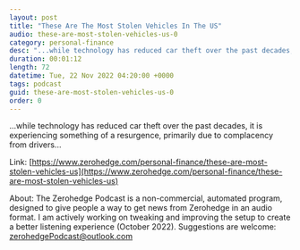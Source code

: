 ```yaml
---
layout: post
title: "These Are The Most Stolen Vehicles In The US"
audio: these-are-most-stolen-vehicles-us-0
category: personal-finance
desc: "...while technology has reduced car theft over the past decades, it is experiencing something of a resurgence, primarily due to complacency from drivers..."
duration: 00:01:12
length: 72
datetime: Tue, 22 Nov 2022 04:20:00 +0000
tags: podcast
guid: these-are-most-stolen-vehicles-us-0
order: 0
---
```

...while technology has reduced car theft over the past decades, it is experiencing something of a resurgence, primarily due to complacency from drivers...

Link: [https://www.zerohedge.com/personal-finance/these-are-most-stolen-vehicles-us](https://www.zerohedge.com/personal-finance/these-are-most-stolen-vehicles-us)

About: The Zerohedge Podcast is a non-commercial, automated program, designed to give people a way to get news from Zerohedge in an audio format.  I am actively working on tweaking and improving the setup to create a better listening experience (October 2022).  Suggestions are welcome: [zerohedgePodcast@outlook.com](mailto:zerohedgePodcast@outlook.com)
